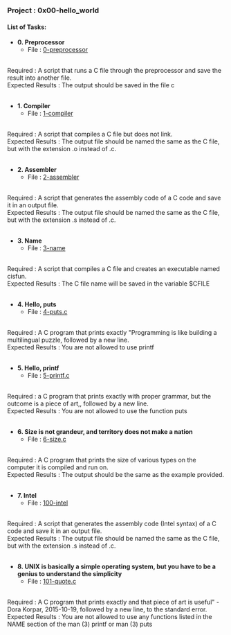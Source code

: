 <h3>Project : 0x00-hello_world</h3>

<h4>List of Tasks:</h4>

* **0. Preprocessor**
  * File : [0-preprocessor](./0-preprocessor)
<br>
Required : A script that runs a C file through the preprocessor and save the result into another file.
<br>
Expected Results : The output should be saved in the file c
<br><br>

* **1. Compiler**
  *  File : [1-compiler](./1-compiler)
<br>
Required : A script that compiles a C file but does not link.
<br>
Expected Results : The output file should be named the same as the C file, but with the extension .o instead of .c.
<br><br>

* **2. Assembler**
  *  File : [2-assembler](./2-assembler)
<br>
Required : A script that generates the assembly code of a C code and save it in an output file.
<br>
Expected Results : The output file should be named the same as the C file, but with the extension .s instead of .c.
<br><br>

* **3. Name**
  * File : [3-name](./3-name)
<br>
Required : A script that compiles a C file and creates an executable named cisfun.
<br>
Expected Results : The C file name will be saved in the variable $CFILE
<br><br>

* **4. Hello, puts**
  *  File : [4-puts.c](./4-puts.c)
<br>
Required : A C program that prints exactly "Programming is like building a multilingual puzzle, followed by a new line.
<br>
Expected Results : You are not allowed to use printf
<br><br>

* **5. Hello, printf**
  * File : [5-printf.c](./5-printf.c)
<br>
Required : a C program that prints exactly with proper grammar, but the outcome is a piece of art,, followed by a new line.
<br>
Expected Results : You are not allowed to use the function puts
<br><br>

* **6. Size is not grandeur, and territory does not make a nation**
  *  File : [6-size.c](./6-size.c)
<br>
Required : A C program that prints the size of various types on the computer it is compiled and run on.
<br>
Expected Results : The output should be the same as the example provided.
<br><br>

* **7. Intel**
  * File : [100-intel](./100-intel)
<br>
Required : A script that generates the assembly code (Intel syntax) of a C code and save it in an output file.
<br>
Expected Results : The output file should be named the same as the C file, but with the extension .s instead of .c.
<br><br>

* **8. UNIX is basically a simple operating system, but you have to be a genius to understand the simplicity**
  *  File : [101-quote.c](./101-quote.c)
<br>
Required :  A C program that prints exactly and that piece of art is useful" - Dora Korpar, 2015-10-19, followed by a new line, to the standard error.
<br>
Expected Results : You are not allowed to use any functions listed in the NAME section of the man (3) printf or man (3) puts
<br><br>
